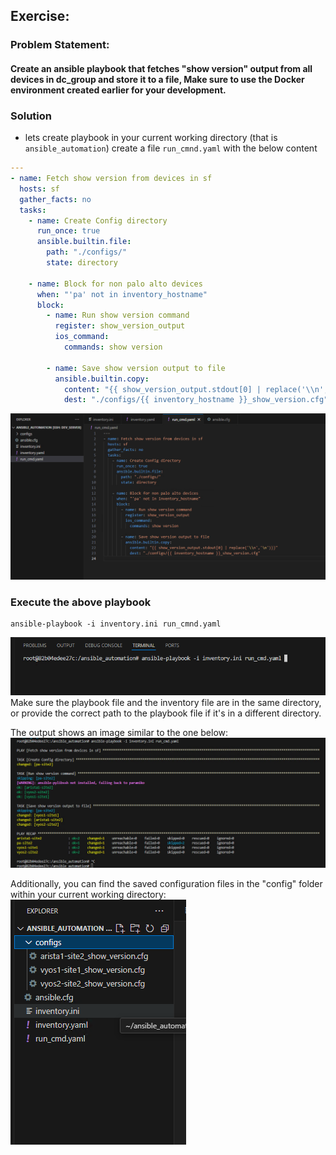 ## Exercise:
### Problem Statement:
#### Create an ansible playbook that fetches "show version" output from all devices in dc_group and store it to a file, Make sure to use the Docker environment created earlier for your development.

### Solution
- lets create playbook in your current working directory (that is `ansible_automation`)  create a file `run_cmnd.yaml` with the below content
```yaml
---
- name: Fetch show version from devices in sf
  hosts: sf
  gather_facts: no
  tasks:
    - name: Create Config directory
      run_once: true
      ansible.builtin.file:
        path: "./configs/"
        state: directory

    - name: Block for non palo alto devices
      when: "'pa' not in inventory_hostname"
      block:
        - name: Run show version command
          register: show_version_output
          ios_command:
            commands: show version

        - name: Save show version output to file
          ansible.builtin.copy:
            content: "{{ show_version_output.stdout[0] | replace('\\n','\n')}}"
            dest: "./configs/{{ inventory_hostname }}_show_version.cfg"
```
![alt text](image-22.png)

### Execute the above playbook

```
ansible-playbook -i inventory.ini run_cmnd.yaml
```
![alt text](image-16.png)
Make sure the playbook file and the inventory file are in the same directory, or provide the correct path to the playbook file if it's in a different directory.

The output shows an image similar to the one below:
![alt text](image-24.png)

Additionally, you can find the saved configuration files in the "config" folder within your current working directory:
![alt text](image-23.png)